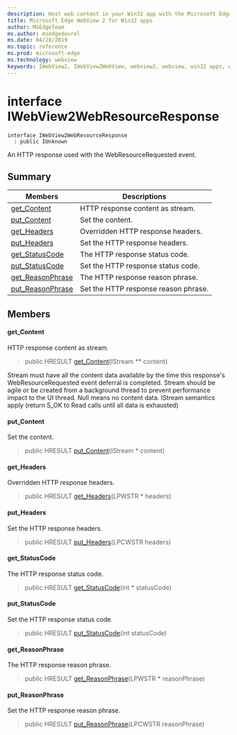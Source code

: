 ```yaml
---
description: Host web content in your Win32 app with the Microsoft Edge WebView 2 control
title: Microsoft Edge WebView 2 for Win32 apps
author: MSEdgeTeam
ms.author: msedgedevrel
ms.date: 04/28/2019
ms.topic: reference
ms.prod: microsoft-edge
ms.technology: webview
keywords: IWebView2, IWebView2WebView, webview2, webview, win32 apps, win32, edge
---
```


# interface IWebView2WebResourceResponse 

```
interface IWebView2WebResourceResponse
  : public IUnknown
```

An HTTP response used with the WebResourceRequested event.

## Summary

 Members                        | Descriptions
--------------------------------|---------------------------------------------
[get_Content](#get_content) | HTTP response content as stream.
[put_Content](#put_content) | Set the content.
[get_Headers](#get_headers) | Overridden HTTP response headers.
[put_Headers](#put_headers) | Set the HTTP response headers.
[get_StatusCode](#get_statuscode) | The HTTP response status code.
[put_StatusCode](#put_statuscode) | Set the HTTP response status code.
[get_ReasonPhrase](#get_reasonphrase) | The HTTP response reason phrase.
[put_ReasonPhrase](#put_reasonphrase) | Set the HTTP response reason phrase.

## Members

#### get_Content 

HTTP response content as stream.

> public HRESULT [get_Content](#interface_i_web_view2_web_resource_response_1a1eefcd262414db70d95ac1508e89782a)(IStream ** content)

Stream must have all the content data available by the time this response's WebResourceRequested event deferral is completed. Stream should be agile or be created from a background thread to prevent performance impact to the UI thread. Null means no content data. IStream semantics apply (return S_OK to Read calls until all data is exhausted)

#### put_Content 

Set the content.

> public HRESULT [put_Content](#interface_i_web_view2_web_resource_response_1ad788c7c4f69d90704a648368df7d7ae2)(IStream * content)

#### get_Headers 

Overridden HTTP response headers.

> public HRESULT [get_Headers](#interface_i_web_view2_web_resource_response_1ae03300de4c2c0bb72149916b3b31ddd8)(LPWSTR * headers)

#### put_Headers 

Set the HTTP response headers.

> public HRESULT [put_Headers](#interface_i_web_view2_web_resource_response_1a49094f353a193565ed73fb842d14ecc0)(LPCWSTR headers)

#### get_StatusCode 

The HTTP response status code.

> public HRESULT [get_StatusCode](#interface_i_web_view2_web_resource_response_1af7dd8039627a9b499c0ac219abe91593)(int * statusCode)

#### put_StatusCode 

Set the HTTP response status code.

> public HRESULT [put_StatusCode](#interface_i_web_view2_web_resource_response_1a70218592959208c7335c7a7894b55d6d)(int statusCode)

#### get_ReasonPhrase 

The HTTP response reason phrase.

> public HRESULT [get_ReasonPhrase](#interface_i_web_view2_web_resource_response_1a423fdaa841ceee7a2f366d1f5c64e825)(LPWSTR * reasonPhrase)

#### put_ReasonPhrase 

Set the HTTP response reason phrase.

> public HRESULT [put_ReasonPhrase](#interface_i_web_view2_web_resource_response_1a6a9607f75b9899546adf005b9ef8a9ab)(LPCWSTR reasonPhrase)

